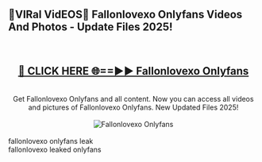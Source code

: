 <h2>🔴VIRal VidEOS🔴 Fallonlovexo Onlyfans Videos And Photos - Update Files 2025!</h2>
<br>
<div align="center">
<h2><a href="https://virallinks.top/odZfE0" rel="nofollow">🔴 CLICK HERE 🌐==►► Fallonlovexo Onlyfans</a></h2>
<br>
Get Fallonlovexo Onlyfans and all content. Now you can access all videos and pictures of Fallonlovexo Onlyfans. New Updated Files 2025!
<br>
<br>
<a href="https://virallinks.top/odZfE0" rel="nofollow" data-target="animated-image.originalLink"><img src="https://i.imgur.com/dJHk4Zq.gif)" alt="Fallonlovexo Onlyfans" style="max-width: 100%; display: inline-block;" data-target="animated-image.originalImage"></a>
</div>
<br>
fallonlovexo onlyfans leak<br>
fallonlovexo leaked onlyfans